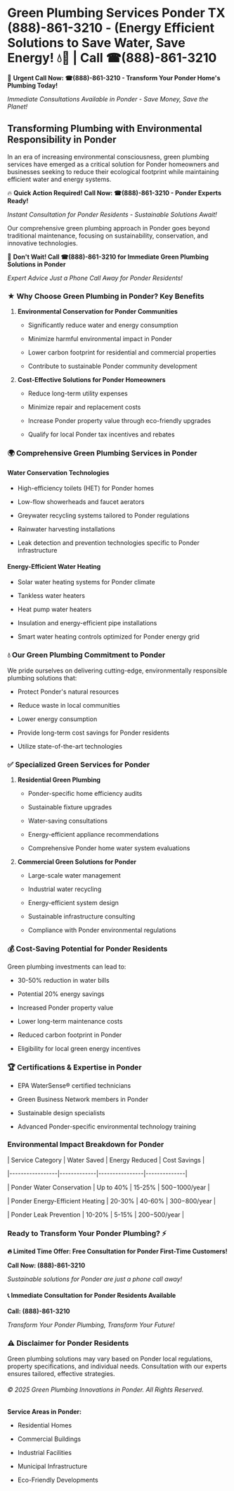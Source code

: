 # Green Plumbing Services Ponder TX (888)-861-3210 - (Energy Efficient Solutions to Save Water, Save Energy! 💧🌿 | Call ☎(888)-861-3210

🚨 **Urgent Call Now: ☎(888)-861-3210 - Transform Your Ponder Home's Plumbing Today!**
*Immediate Consultations Available in Ponder - Save Money, Save the Planet!*

## Transforming Plumbing with Environmental Responsibility in Ponder

In an era of increasing environmental consciousness, green plumbing services have emerged as a critical solution for Ponder homeowners and businesses seeking to reduce their ecological footprint while maintaining efficient water and energy systems. 

🔥 **Quick Action Required! Call Now: ☎(888)-861-3210 - Ponder Experts Ready!**
*Instant Consultation for Ponder Residents - Sustainable Solutions Await!*

Our comprehensive green plumbing approach in Ponder goes beyond traditional maintenance, focusing on sustainability, conservation, and innovative technologies.

🚨 **Don't Wait! Call ☎(888)-861-3210 for Immediate Green Plumbing Solutions in Ponder**
*Expert Advice Just a Phone Call Away for Ponder Residents!*

### ★ Why Choose Green Plumbing in Ponder? Key Benefits

1. **Environmental Conservation for Ponder Communities** 
   - Significantly reduce water and energy consumption
   - Minimize harmful environmental impact in Ponder
   - Lower carbon footprint for residential and commercial properties
   - Contribute to sustainable Ponder community development

2. **Cost-Effective Solutions for Ponder Homeowners** 
   - Reduce long-term utility expenses
   - Minimize repair and replacement costs
   - Increase Ponder property value through eco-friendly upgrades
   - Qualify for local Ponder tax incentives and rebates

### 🌍 Comprehensive Green Plumbing Services in Ponder

#### Water Conservation Technologies
- High-efficiency toilets (HET) for Ponder homes
- Low-flow showerheads and faucet aerators
- Greywater recycling systems tailored to Ponder regulations
- Rainwater harvesting installations
- Leak detection and prevention technologies specific to Ponder infrastructure

#### Energy-Efficient Water Heating
- Solar water heating systems for Ponder climate
- Tankless water heaters
- Heat pump water heaters
- Insulation and energy-efficient pipe installations
- Smart water heating controls optimized for Ponder energy grid

### 💧 Our Green Plumbing Commitment to Ponder

We pride ourselves on delivering cutting-edge, environmentally responsible plumbing solutions that:
- Protect Ponder's natural resources
- Reduce waste in local communities
- Lower energy consumption
- Provide long-term cost savings for Ponder residents
- Utilize state-of-the-art technologies

### ✅ Specialized Green Services for Ponder

1. **Residential Green Plumbing**
   - Ponder-specific home efficiency audits
   - Sustainable fixture upgrades
   - Water-saving consultations
   - Energy-efficient appliance recommendations
   - Comprehensive Ponder home water system evaluations

2. **Commercial Green Solutions for Ponder**
   - Large-scale water management
   - Industrial water recycling
   - Energy-efficient system design
   - Sustainable infrastructure consulting
   - Compliance with Ponder environmental regulations

### 💰 Cost-Saving Potential for Ponder Residents

Green plumbing investments can lead to:
- 30-50% reduction in water bills
- Potential 20% energy savings
- Increased Ponder property value
- Lower long-term maintenance costs
- Reduced carbon footprint in Ponder
- Eligibility for local green energy incentives

### 🏆 Certifications & Expertise in Ponder

- EPA WaterSense® certified technicians
- Green Business Network members in Ponder
- Sustainable design specialists
- Advanced Ponder-specific environmental technology training

### Environmental Impact Breakdown for Ponder

| Service Category | Water Saved | Energy Reduced | Cost Savings |
|-----------------|-------------|----------------|--------------|
| Ponder Water Conservation | Up to 40% | 15-25% | $500-$1000/year |
| Ponder Energy-Efficient Heating | 20-30% | 40-60% | $300-$800/year |
| Ponder Leak Prevention | 10-20% | 5-15% | $200-$500/year |

### Ready to Transform Your Ponder Plumbing? ⚡

**🔥 Limited Time Offer: Free Consultation for Ponder First-Time Customers!**

**Call Now: (888)-861-3210**
*Sustainable solutions for Ponder are just a phone call away!*

#### 📞 Immediate Consultation for Ponder Residents Available

**Call: (888)-861-3210**
*Transform Your Ponder Plumbing, Transform Your Future!*

### ⚠️ Disclaimer for Ponder Residents

Green plumbing solutions may vary based on Ponder local regulations, property specifications, and individual needs. Consultation with our experts ensures tailored, effective strategies.

###### © 2025 Green Plumbing Innovations in Ponder. All Rights Reserved.

**Service Areas in Ponder:** 
- Residential Homes
- Commercial Buildings
- Industrial Facilities
- Municipal Infrastructure
- Eco-Friendly Developments